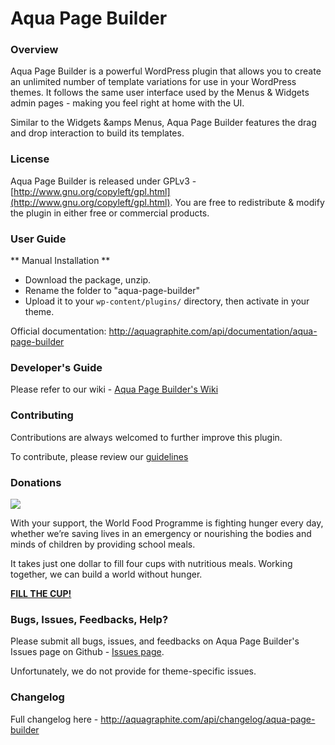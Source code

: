 # Aqua Page Builder

### Overview

Aqua Page Builder is a powerful WordPress plugin that allows you to create an unlimited number of template variations for use in your WordPress themes. 
It follows the same user interface used by the Menus & Widgets admin pages - making you feel right at home with the UI.

Similar to the Widgets &amps Menus, Aqua Page Builder features the drag and drop interaction to build its templates.

### License

Aqua Page Builder is released under GPLv3 - [http://www.gnu.org/copyleft/gpl.html](http://www.gnu.org/copyleft/gpl.html). You are free to redistribute & modify the plugin in either free or commercial products.

### User Guide

** Manual Installation **  
* Download the package, unzip.
* Rename the folder to "aqua-page-builder"
* Upload it to your `wp-content/plugins/` directory, then activate in your theme.

Official documentation: http://aquagraphite.com/api/documentation/aqua-page-builder

### Developer's Guide

Please refer to our wiki - [Aqua Page Builder's Wiki](https://github.com/sy4mil/Aqua-Page-Builder/wiki)

### Contributing

Contributions are always welcomed to further improve this plugin.

To contribute, please review our [guidelines](https://github.com/syamilmj/Aqua-Page-Builder/blob/master/contribute.md)

### Donations

<a href="https://www.wfp.org/donate/fillthecup?icn=homepage-donate-cup&ici=small-button-link"><img src="https://www.wfp.org/sites/default/files/640x300_donation-form.jpg"/></a>

With your support, the World Food Programme is fighting hunger every day, whether we’re saving lives in an emergency or nourishing the bodies and minds of children by providing school meals.
 
It takes just one dollar to fill four cups with nutritious meals. Working together, we can build a world without hunger.

**<a href="https://www.wfp.org/donate/fillthecup?icn=homepage-donate-cup&ici=small-button-link">FILL THE CUP!</a>**

### Bugs, Issues, Feedbacks, Help?

Please submit all bugs, issues, and feedbacks on Aqua Page Builder's Issues page on Github - [Issues page](https://github.com/sy4mil/Aqua-Page-Builder/issues).

Unfortunately, we do not provide for theme-specific issues.

### Changelog

Full changelog here - http://aquagraphite.com/api/changelog/aqua-page-builder
